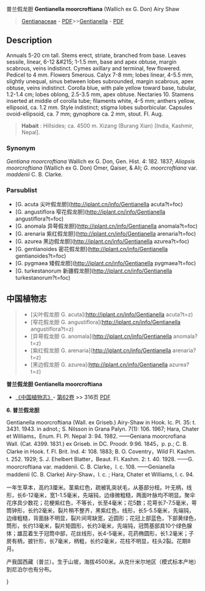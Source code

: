 普兰假龙胆 **Gentianella moorcroftiana** (Wallich ex G. Don) Airy Shaw

> [Gentianaceae](http://iplant.cn/info/Gentianaceae?t=foc) - [PDF](http://www.iplant.cn/foc/pdf/Gentianaceae.pdf)>>[Gentianella](http://iplant.cn/info/Gentianella?t=foc) - [PDF](http://www.iplant.cn/foc/pdf/Gentianella.pdf)

## Description

Annuals 5-20 cm tall. Stems erect, striate, branched from base. Leaves sessile, linear, 6-12 &amp;#215; 1-1.5 mm, base and apex obtuse, margin scabrous, veins indistinct. Cymes axillary and terminal, few flowered. Pedicel to 4 mm. Flowers 5merous. Calyx 7-8 mm; lobes linear, 4-5.5 mm, slightly unequal, sinus between lobes subrounded, margin scabrous, apex obtuse, veins indistinct. Corolla blue, with pale yellow toward base, tubular, 1.2-1.4 cm; lobes oblong, 2.5-3.5 mm, apex obtuse. Nectaries 10. Stamens inserted at middle of corolla tube; filaments white, 4-5 mm; anthers yellow, ellipsoid, ca. 1.2 mm. Style indistinct; stigma lobes suborbicular. Capsules ovoid-ellipsoid, ca. 7 mm; gynophore ca. 2 mm, stout. Fl. Aug.


> **Habait** : 
> Hillsides; ca. 4500 m. Xizang (Burang Xian) [India, Kashmir, Nepal].

### Synonym
*Gentiana moorcroftiana* Wallich ex G. Don, Gen. Hist. 4: 182. 1837; *Aliopsis moorcroftiana* (Wallich ex G. Don) Omer, Qaiser, & Ali; *G*. *moorcroftiana* var. *maddenii* C. B. Clarke.

### Parsublist

* [G.  acuta  尖叶假龙胆](http://iplant.cn/info/Gentianella acuta?t=foc)
* [G.  angustiflora  窄花假龙胆](http://iplant.cn/info/Gentianella angustiflora?t=foc)
* [G.  anomala  异萼假龙胆](http://iplant.cn/info/Gentianella anomala?t=foc)
* [G.  arenaria  紫红假龙胆](http://iplant.cn/info/Gentianella arenaria?t=foc)
* [G.  azurea  黑边假龙胆](http://iplant.cn/info/Gentianella azurea?t=foc)
* [G.  gentianoides  密花假龙胆](http://iplant.cn/info/Gentianella gentianoides?t=foc)
* [G.  pygmaea  矮假龙胆](http://iplant.cn/info/Gentianella pygmaea?t=foc)
* [G.  turkestanorum  新疆假龙胆](http://iplant.cn/info/Gentianella turkestanorum?t=foc)


## 中国植物志

> * [尖叶假龙胆  G.  acuta](http://iplant.cn/info/Gentianella acuta?t=z)
> * [窄花假龙胆  G.  angustiflora](http://iplant.cn/info/Gentianella angustiflora?t=z)
> * [异萼假龙胆  G.  anomala](http://iplant.cn/info/Gentianella anomala?t=z)
> * [紫红假龙胆  G.  arenaria](http://iplant.cn/info/Gentianella arenaria?t=z)
> * [黑边假龙胆  G.  azurea](http://iplant.cn/info/Gentianella azurea?t=z)


**普兰假龙胆 Gentianella moorcroftiana**

* [《中国植物志》](http://www.iplant.cn/frps)- [第62卷](http://www.iplant.cn/frps/vol/62) >> 316页 [PDF](http://www.iplant.cn/frps/pdf/62/316a.PDF)


**6. 普兰假龙胆**

Gentianella moorcroftiana (Wall. ex Griseb.) Airy-Shaw in Hook. Ic. Pl. 35: t. 3431. 1943. in adnot.; S. Nilsson in Grana Palyn. 7(1): 106. 1967; Hara, Chater et Williams，Enum. Fl. Pl. Nepal 3: 94. 1982. ——Geniana moorcrofiana Wall. (Cat. 4399. 1831.) ex Griseb. in DC. Proodr. 9:96. 1845，p. p.; C. B. Clarke in Hook. f. Fl. Brit. Ind. 4: 108. 1883; B. O. Coventry，Wild Fl. Kashm. t. 252. 1929; S. J. Ehelbert Blatter，Beaut. Fl. Kashm. 2: t. 40. 1928. ——G. moorcroftiana var. maddenii. C. B. Clarke，l. c. 108. ——Genianella maddenii (C. B. Clarke) Airy-Shaw，l. c. ; Hara, Chater et Williams, l. c. 94.

一年生草本，高约3厘米。茎紫红色，疏被乳突状毛，从基部分枝。叶无柄，线形，长6-12毫米，宽1-1.5毫米，先端钝，边缘微粗糙，两面叶脉均不明显。聚伞花序具少数花；花梗紫红色，不等长，长至4毫米；花5数；花萼长7-7.5毫米，萼筒钟形，长约2毫米，裂片稍不整齐，黑紫红色，线形，长5-5.5毫米，先端钝，边缘粗糙，背面脉不明显，裂片间弯缺宽，近圆形；花冠上部蓝色，下部黄绿色，筒形，长约13毫米，裂片矩圆形，长约3毫米，先端钝，冠筒基部具10个绿色腺体；雄蕊着生于冠筒中部，花丝线形，长4-5毫米，花药椭圆形，长1.2毫米；子房有柄，披针形，长7毫米，柄粗，长约2毫米，花柱不明显，柱头2裂。花期8月。

产我国西藏（普兰）。生于山坡，海拔4500米。从克什米尔地区（模式标本产地）到尼泊尔也有分布。

}